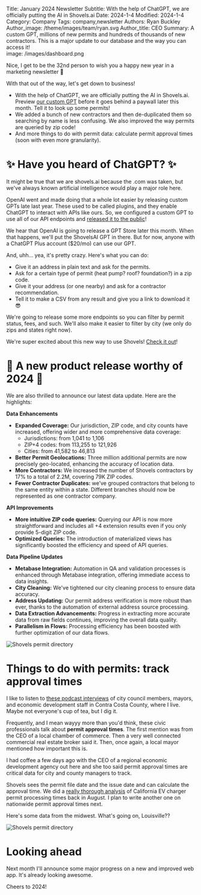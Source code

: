Title: January 2024 Newsletter
Subtitle: With the help of ChatGPT, we are officially putting the AI in Shovels.ai
Date: 2024-1-4
Modified: 2024-1-4
Category: Company
Tags: company,newsletter
Authors: Ryan Buckley
Author_image: /theme/images/team/ryan.svg
Author_title: CEO
Summary: A custom GPT, millions of new permits and hundreds of thousands of new contractors. This is a major update to our database and the way you can access it!  
image: /images/dashboard.png


Nice, I get to be the 32nd person to wish you a happy new year in a marketing newsletter 🤗

With that out of the way, let's get down to business!

*   With the help of ChatGPT, we are officially putting the AI in Shovels.ai. Preview [our custom GPT](https://chatgpt.com/g/g-zXFhOF8SP-shovels-ai) before it goes behind a paywall later this month. Tell it to look up some permits! 
*   We added a bunch of new contractors and then de-duplicated them so searching by name is less confusing. We also improved the way permits are queried by zip code!
*   And more things to do with permit data: calculate permit approval times (soon with even more granularity). [](https://www.shovels.ai/blog/how-to-use-the-shovels-api/)

✨ Have you heard of ChatGPT? ✨
==============================

It might be true that we are shovels.ai because the .com was taken, but we've always known artificial intelligence would play a major role here.

OpenAI went and made doing that a whole lot easier by releasing custom GPTs late last year. These used to be called plugins, and they enable ChatGPT to interact with APIs like ours. So, we configured a custom GPT to use all of our API endpoints and [released it to the public](https://chatgpt.com/g/g-zXFhOF8SP-shovels-ai)!

We hear that OpenAI is going to release a GPT Store later this month. When that happens, we'll put the ShovelsAI GPT in there. But for now, anyone with a ChatGPT Plus account ($20/mo) can use our GPT.

And, uhh... yea, it's pretty crazy. Here's what you can do:

*   Give it an address in plain text and ask for the permits.
*   Ask for a certain type of permit (heat pump? roof? foundation?) in a zip code.
*   Give it your address (or one nearby) and ask for a contractor recommendation.
*   Tell it to make a CSV from any result and give you a link to download it 😎 

We're going to release some more endpoints so you can filter by permit status, fees, and such. We'll also make it easier to filter by city (we only do zips and states right now).

We're super excited about this new way to use Shovels! [Check it out](https://chatgpt.com/g/g-zXFhOF8SP-shovels-ai)! 

**🥳 A new product release worthy of 2024 🥳**
==============================================

We are also thrilled to announce our latest data update. Here are the highlights:

**Data Enhancements**

*   **Expanded Coverage:** Our jurisdiction, ZIP code, and city counts have increased, offering wider and more comprehensive data coverage:
    *   Jurisdictions: from 1,041 to 1,106
    *   ZIP+4 codes: from 113,255 to 121,926
    *   Cities: from 41,582 to 46,813
*   **Better Permit Geolocations:** Three million additional permits are now precisely geo-located, enhancing the accuracy of location data.
*   **More Contractors:** We increased the number of Shovels contractors by 17% to a total of 2.2M, covering 79K ZIP codes.
*   **Fewer Contractor Duplicates:** we’ve grouped contractors that belong to the same entity within a state. Different branches should now be represented as one contractor company.

**API Improvements**

*   **More intuitive ZIP code queries:** Querying our API is now more straightforward and includes all +4 extension results even if you only provide 5-digit ZIP code.
*   **Optimized Queries:** The introduction of materialized views has significantly boosted the efficiency and speed of API queries.

**Data Pipeline Updates**

*   **Metabase Integration:** Automation in QA and validation processes is enhanced through Metabase integration, offering immediate access to data insights.
*   **City Cleaning:** We've tightened our city cleaning process to ensure data accuracy.
*   **Address Updating:** Our permit address verification is more robust than ever, thanks to the automation of external address source processing.
*   **Data Extraction Advancements:** Progress in extracting more accurate data from raw fields continues, improving the overall data quality.
*   **Parallelism in Flows:** Processing efficiency has been boosted with further optimization of our data flows.

![Shovels permit directory]({static}/images/dashboard.png)

Things to do with permits: track approval times
===============================================

I like to listen to [these podcast interviews](https://www.capstonegov.com/podcast) of city council members, mayors, and economic development staff in Contra Costa County, where I live. Maybe not everyone's cup of tea, but I dig it. 

Frequently, and I mean wayyy more than you'd think, these civic professionals talk about **permit approval times**. The first mention was from the CEO of a local chamber of commerce. Then a very well connected commercial real estate broker said it. Then, once again, a local mayor mentioned how important this is. 

I had coffee a few days ago with the CEO of a regional economic development agency out here and she too said permit approval times are critical data for city and county managers to track. 

Shovels sees the permit file date and the issue date and can calculate the approval time. We did a [really thorough analysis](https://www.shovels.ai/blog/ev-charger-permit-processing-times-in-california/) of California EV charger permit processing times back in August. I plan to write another one on nationwide permit approval times next.

Here's some data from the midwest. What's going on, Louisville??

![Shovels permit directory]({static}/images/midwest.png)

Looking ahead
=============

Next month I'll announce some major progress on a new and improved web app. It's already looking awesome. 

Cheers to 2024!